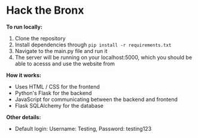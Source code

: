# Hack the Bronx


<b>To run locally:</b>

1. Clone the repository
2. Install dependencies through ```pip install -r requirements.txt```
3. Navigate to the main.py file and run it
4. The server will be running on your localhost:5000, which you should be able to acesss and use the website from

<b>How it works:</b>

<ul>
    <li>Uses HTML / CSS for the frontend</li>
    <li>Python's Flask for the backend</li>
    <li>JavaScript for communicating between the backend and frontend</li>
    <li>Flask SQLAlchemy for the database</li>
</ul>

<b>Other details:</b>

<ul>
    <li>Default login: Username: Testing, Password: testing123</li>
</ul>
